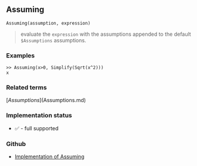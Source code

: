 ## Assuming

```
Assuming(assumption, expression)
```

> evaluate the `expression` with the assumptions appended to the default `$Assumptions` assumptions.

### Examples

```
>> Assuming(x>0, Simplify(Sqrt(x^2)))
x
```


### Related terms 
[$Assumptions]($Assumptions.md) 

### Implementation status

* &#x2705; - full supported

### Github

* [Implementation of Assuming](https://github.com/axkr/symja_android_library/blob/master/symja_android_library/matheclipse-core/src/main/java/org/matheclipse/core/builtin/AssumptionFunctions.java#L55) 
